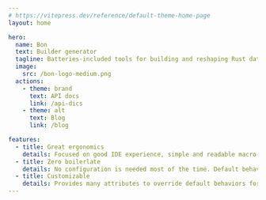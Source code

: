 ```yaml
---
# https://vitepress.dev/reference/default-theme-home-page
layout: home

hero:
  name: Bon
  text: Builder generator
  tagline: Batteries-included tools for building and reshaping Rust data structures
  image:
    src: /bon-logo-medium.png
  actions:
    - theme: brand
      text: API docs
      link: /api-dics
    - theme: alt
      text: Blog
      link: /blog

features:
  - title: Great ergonomics
    details: Focused on good IDE experience, simple and readable macro-generated code.
  - title: Zero boilerlate
    details: No configuration is needed most of the time. Default behaviors match 99% of use cases.
  - title: Customizable
    details: Provides many attributes to override default behaviors for advanced use cases.
---
```

